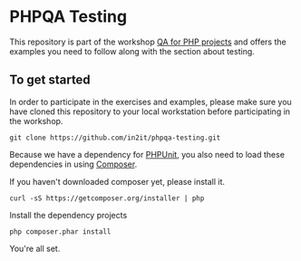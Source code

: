 # PHPQA Testing

This repository is part of the workshop [QA for PHP projects] and offers the examples you need to follow along with the section about testing.

## To get started

In order to participate in the exercises and examples, please make sure you have cloned this repository to your local workstation before participating in the workshop.

    git clone https://github.com/in2it/phpqa-testing.git

Because we have a dependency for [PHPUnit], you also need to load these dependencies in using [Composer].

If you haven't downloaded composer yet, please install it.

    curl -sS https://getcomposer.org/installer | php

Install the dependency projects

    php composer.phar install

You're all set.

[QA for PHP projects]: https://github.com/in2it/phpqa-workshop
[PHPUnit]: https://phpunit.de
[Composer]: https://getcomposer.org